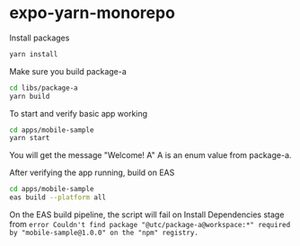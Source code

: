 # expo-yarn-monorepo

Install packages

```sh
yarn install
```

Make sure you build package-a
```sh
cd libs/package-a
yarn build
```

To start and verify basic app working

```sh
cd apps/mobile-sample
yarn start
```

You will get the message "Welcome! A"
A is an enum value from package-a.

After verifying the app running, build on EAS

```sh
cd apps/mobile-sample
eas build --platform all
```

On the EAS build pipeline, the script will fail on Install Dependencies stage
from `error Couldn't find package "@utc/package-a@workspace:*" required by "mobile-sample@1.0.0" on the "npm" registry.`
